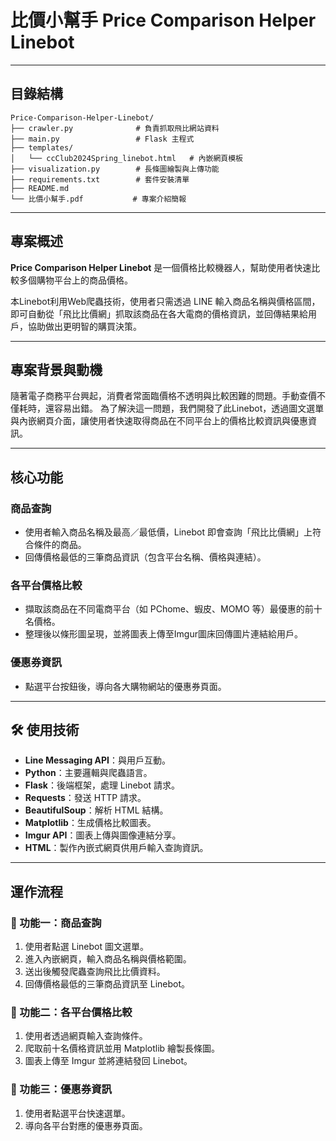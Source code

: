 # 比價小幫手 Price Comparison Helper Linebot
---

## 目錄結構
```
Price-Comparison-Helper-Linebot/
├── crawler.py              # 負責抓取飛比網站資料
├── main.py                 # Flask 主程式
├── templates/
│   └── ccClub2024Spring_linebot.html   # 內嵌網頁模板
├── visualization.py        # 長條圖繪製與上傳功能
├── requirements.txt        # 套件安裝清單
├── README.md
└── 比價小幫手.pdf           # 專案介紹簡報
```

---
##  專案概述

**Price Comparison Helper Linebot** 是一個價格比較機器人，幫助使用者快速比較多個購物平台上的商品價格。

本Linebot利用Web爬蟲技術，使用者只需透過 LINE 輸入商品名稱與價格區間，即可自動從「飛比比價網」抓取該商品在各大電商的價格資訊，並回傳結果給用戶，協助做出更明智的購買決策。

---

##  專案背景與動機

隨著電子商務平台興起，消費者常面臨價格不透明與比較困難的問題。手動查價不僅耗時，還容易出錯。 
為了解決這一問題，我們開發了此Linebot，透過圖文選單與內嵌網頁介面，讓使用者快速取得商品在不同平台上的價格比較資訊與優惠資訊。

---

##  核心功能

###  商品查詢
- 使用者輸入商品名稱及最高／最低價，Linebot 即會查詢「飛比比價網」上符合條件的商品。
- 回傳價格最低的三筆商品資訊（包含平台名稱、價格與連結）。

###  各平台價格比較
- 擷取該商品在不同電商平台（如 PChome、蝦皮、MOMO 等）最優惠的前十名價格。
- 整理後以條形圖呈現，並將圖表上傳至Imgur圖床回傳圖片連結給用戶。

###  優惠券資訊
- 點選平台按鈕後，導向各大購物網站的優惠券頁面。

---

## 🛠 使用技術

- **Line Messaging API**：與用戶互動。
- **Python**：主要邏輯與爬蟲語言。
- **Flask**：後端框架，處理 Linebot 請求。
- **Requests**：發送 HTTP 請求。
- **BeautifulSoup**：解析 HTML 結構。
- **Matplotlib**：生成價格比較圖表。
- **Imgur API**：圖表上傳與圖像連結分享。
- **HTML**：製作內嵌式網頁供用戶輸入查詢資訊。

---

##  運作流程

### 🔹 功能一：商品查詢
1. 使用者點選 Linebot 圖文選單。
2. 進入內嵌網頁，輸入商品名稱與價格範圍。
3. 送出後觸發爬蟲查詢飛比比價資料。
4. 回傳價格最低的三筆商品資訊至 Linebot。

### 🔹 功能二：各平台價格比較
1. 使用者透過網頁輸入查詢條件。
2. 爬取前十名價格資訊並用 Matplotlib 繪製長條圖。
3. 圖表上傳至 Imgur 並將連結發回 Linebot。

### 🔹 功能三：優惠券資訊
1. 使用者點選平台快速選單。
2. 導向各平台對應的優惠券頁面。



